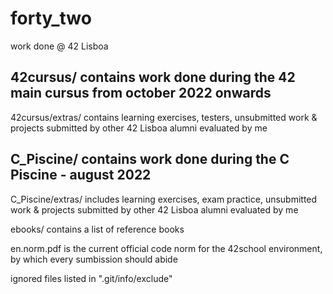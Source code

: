 # forty_two
work done @ 42 Lisboa


## 42cursus/ contains work done during the 42 main cursus from october 2022 onwards
42cursus/extras/ contains learning exercises, testers, unsubmitted work & projects submitted by other 42 Lisboa alumni evaluated by me

## C_Piscine/ contains work done during the C Piscine - august 2022
C_Piscine/extras/ includes learning exercises, exam practice, unsubmitted work & projects submitted by other 42 Lisboa alumni evaluated by 
me

ebooks/ contains a list of reference books

en.norm.pdf is the current official code norm for the 42school environment, by which every sumbission should abide

ignored files listed in ".git/info/exclude"
